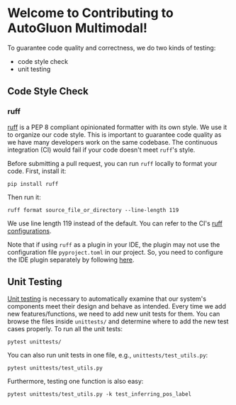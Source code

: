 # Welcome to Contributing to AutoGluon Multimodal!

To guarantee code quality and correctness, we do two kinds of testing:

- code style check
- unit testing

## Code Style Check

### ruff

[ruff](https://github.com/astral-sh/ruff) is a PEP 8 compliant opinionated formatter with its own style. We use it to organize our code style. This is important to guarantee code quality as we have many developers work on the same codebase. The continuous integration (CI) would fail if your code doesn't meet `ruff`'s style.

Before submitting a pull request, you can run `ruff` locally to format your code. First, install it:

```
pip install ruff
```

Then run it:

```
ruff format source_file_or_directory --line-length 119
```

We use line length 119 instead of the default. You can refer to the CI's [ruff configurations](https://github.com/autogluon/autogluon/blob/master/pyproject.toml).

Note that if using `ruff` as a plugin in your IDE, the plugin may not use the configuration file `pyproject.toml` in our project. So, you need to configure the IDE plugin separately by following [here](https://black.readthedocs.io/en/stable/usage_and_configuration/the_basics.html#configuration-via-a-file).


## Unit Testing

[Unit testing](https://en.wikipedia.org/wiki/Unit_testing) is necessary to automatically examine that our system's components meet their design and behave as intended.
Every time we add new features/functions, we need to add new unit tests for them. You can browse the files inside `unittests/` and determine where to add the new test cases properly. To run
all the unit tests:

```
pytest unittests/
```

You can also run unit tests in one file, e.g., `unittests/test_utils.py`:

```
pytest unittests/test_utils.py
```

Furthermore, testing one function is also easy:

```
pytest unittests/test_utils.py -k test_inferring_pos_label
```
